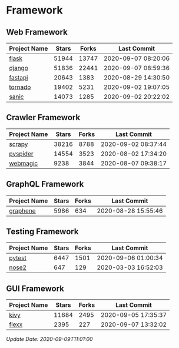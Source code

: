 # Framework

## Web Framework

| Project Name | Stars | Forks | Last Commit |
| ------------ | ----- | ----- | ----------- |
| [flask](https://github.com/pallets/flask) | 51944 | 13747 | 2020-09-07 08:20:06 |
| [django](https://github.com/django/django) | 51836 | 22441 | 2020-09-07 08:59:36 |
| [fastapi](https://github.com/tiangolo/fastapi) | 20643 | 1383 | 2020-08-29 14:30:50 |
| [tornado](https://github.com/tornadoweb/tornado) | 19402 | 5231 | 2020-09-02 19:07:05 |
| [sanic](https://github.com/huge-success/sanic) | 14073 | 1285 | 2020-09-02 20:22:02 |

## Crawler Framework

| Project Name | Stars | Forks | Last Commit |
| ------------ | ----- | ----- | ----------- |
| [scrapy](https://github.com/scrapy/scrapy) | 38216 | 8788 | 2020-09-02 08:37:44 |
| [pyspider](https://github.com/binux/pyspider) | 14554 | 3523 | 2020-08-02 17:34:20 |
| [webmagic](https://github.com/code4craft/webmagic) | 9238 | 3844 | 2020-08-07 09:38:17 |

## GraphQL Framework

| Project Name | Stars | Forks | Last Commit |
| ------------ | ----- | ----- | ----------- |
| [graphene](https://github.com/graphql-python/graphene) | 5986 | 634 | 2020-08-28 15:55:46 |

## Testing Framework

| Project Name | Stars | Forks | Last Commit |
| ------------ | ----- | ----- | ----------- |
| [pytest](https://github.com/pytest-dev/pytest) | 6447 | 1501 | 2020-09-06 01:00:34 |
| [nose2](https://github.com/nose-devs/nose2) | 647 | 129 | 2020-03-03 16:52:03 |

## GUI Framework

| Project Name | Stars | Forks | Last Commit |
| ------------ | ----- | ----- | ----------- |
| [kivy](https://github.com/kivy/kivy) | 11684 | 2495 | 2020-09-05 17:35:37 |
| [flexx](https://github.com/flexxui/flexx) | 2395 | 227 | 2020-09-07 13:32:02 |

*Update Date: 2020-09-09T11:01:00*